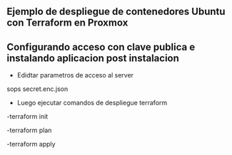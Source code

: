 ## Ejemplo de despliegue de contenedores Ubuntu con Terraform en Proxmox
## Configurando acceso con clave publica e instalando aplicacion post instalacion

* Edidtar parametros de acceso al server

sops secret.enc.json

*  Luego ejecutar comandos de despliegue terraform

-terraform init

-terraform plan

-terraform apply

